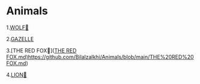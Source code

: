 # Animals
1.[WOLF🐺](WOLF.md)

2.[GAZELLE](GAZELLE.md)

3.[THE RED FOX🦊]([THE RED FOX.md)](https://github.com/Bilalzalkhi/Animals/blob/main/THE%20RED%20FOX.md)https://github.com/Bilalzalkhi/Animals/blob/main/THE%20RED%20FOX.md)

4.[LION🦁](LION.md)
